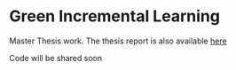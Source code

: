 # Green Incremental Learning
Master Thesis work. 
The thesis report is also available [here](https://github.com/Vivek9Chavan/Green_Incremental_Learning/blob/main/Green_IncrementL_Learning_Thesis.pdf)

Code will be shared soon
